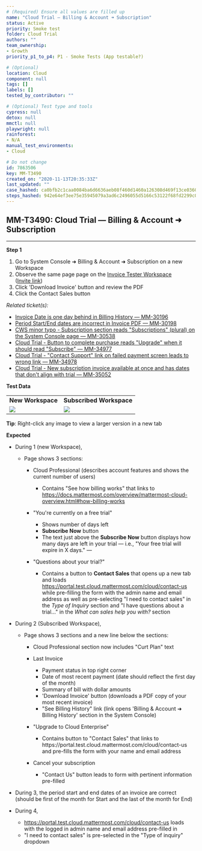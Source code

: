 ```yaml
---
# (Required) Ensure all values are filled up
name: "Cloud Trial — Billing & Account ➜ Subscription"
status: Active
priority: Smoke test
folder: Cloud Trial
authors: ""
team_ownership: 
- Growth
priority_p1_to_p4: P1 - Smoke Tests (App testable?)

# (Optional)
location: Cloud
component: null
tags: []
labels: []
tested_by_contributor: ""

# (Optional) Test type and tools
cypress: null
detox: null
mmctl: null
playwright: null
rainforest: 
- N/A
manual_test_environments:
- Cloud

# Do not change
id: 7863506
key: MM-T3490
created_on: "2020-11-13T20:35:33Z"
last_updated: ""
case_hashed: ca0bfb2c1caa0084ba6d6636aeb08f460d1460a126308d469f13ce0360a32176374efa5e23a3212f9ac1b5f3c8d2076c
steps_hashed: 942e64ef3ee75e35945079a3ad6c2496055d5166c53122f68fd2299c0b4e7578d8af01b76c9d344e88daf7f2d689fdde
---
```


<!-- (Auto-generated) Based on frontmatter's "key" and "name" -->

## MM-T3490: Cloud Trial — Billing & Account ➜ Subscription

---

**Step 1**

1. Go to System Console ➜ Billing & Account ➜ Subscription on a new Workspace
2. Observe the same page page on the [Invoice Tester Workspace](https://invoice-tester.test.mattermost.cloud/admin_console/billing/subscription)\
   ([Invite link](https://invoice-tester.test.mattermost.cloud/signup_user_complete/?id=66ou4r79abbf8kwfnw7xs3yd7o))
3. Click 'Download Invoice' button and review the PDF
4. Click the Contact Sales button

_Related ticket(s):_

- [Invoice Date is one day behind in Billing History — MM-30196](https://mattermost.atlassian.net/browse/MM-30196)
- [Period Start/End dates are incorrect in Invoice PDF — MM-30198](https://mattermost.atlassian.net/browse/MM-30198)
- [CWS minor typo - Subscription section reads "Subscriptions" (plural) on the System Console page — MM-30538](https://mattermost.atlassian.net/browse/MM-30538)
- [Cloud Trial - Button to complete purchase reads "Upgrade" when it should read "Subscribe" — MM-34977](https://mattermost.atlassian.net/browse/MM-34977)
- [Cloud Trial - "Contact Support" link on failed payment screen leads to wrong link — MM-34978](https://mattermost.atlassian.net/browse/MM-34978)
- [Cloud Trial - New subscription invoice available at once and has dates that don't align with trial — MM-35052](https://mattermost.atlassian.net/browse/MM-35052)

**Test Data**

|                                                                                                                                                                                                                |                                                                                                                                                                                                                |
| -------------------------------------------------------------------------------------------------------------------------------------------------------------------------------------------------------------- | -------------------------------------------------------------------------------------------------------------------------------------------------------------------------------------------------------------- |
| **New Workspace**                                                                                                                                                                                              | **Subscribed Workspace**                                                                                                                                                                                       |
| ![](https://cloudfront.tm4j.smartbear.com/tenant/ad722c15-e2a6-3788-82f3-92f99221f446/project/10302/embedded-f3277290f945470c4add5d21ef3dc7ca7b74388fc7152bfb6b99ae58c66a95a8-1619455128347-1619455128347.png) | ![](https://cloudfront.tm4j.smartbear.com/tenant/ad722c15-e2a6-3788-82f3-92f99221f446/project/10302/embedded-f3277290f945470c4add5d21ef3dc7ca7b74388fc7152bfb6b99ae58c66a95a8-1619454342293-1619454342293.png) |

**Tip**: Right-click any image to view a larger version in a new tab

**Expected**

- During 1 (new Workspace),

  - Page shows 3 sections:

    - Cloud Professional (describes account features and shows the current number of users)

      - Contains "See how billing works" that links to <https://docs.mattermost.com/overview/mattermost-cloud-overview.html#how-billing-works>

    - "You're currently on a free trial"

      - Shows number of days left
      - **Subscribe Now** button
      - The text just above the **Subscribe Now** button displays how many days are left in your trial — i.e., "Your free trial will expire in X days." —

    - "Questions about your trial?"

      - Contains a button to **Contact Sales** that opens up a new tab and loads <https://portal.test.cloud.mattermost.com/cloud/contact-us> while pre-filling the form with the admin name and email address as well as pre-selecting "I need to contact sales" in the _Type of Inquiry_ section and "I have questions about a trial…" in the _What can sales help you with?_ section

- During 2 (Subscribed Workspace),

  - Page shows 3 sections and a new line below the sections:

    - Cloud Professional section now includes "Curt Plan" text

    - Last Invoice

      - Payment status in top right corner
      - Date of most recent payment (date should reflect the first day of the month)
      - Summary of bill with dollar amounts
      - 'Download Invoice' button (downloads a PDF copy of your most recent invoice)
      - "See Billing History" link (link opens 'Billing & Account ➜ Billing History' section in the System Console)

    - "Upgrade to Cloud Enterprise"

      - Contains button to "Contact Sales" that links to https\://portal.test.cloud.mattermost.com/cloud/contact-us and pre-fills the form with your name and email address

    - Cancel your subscription

      - "Contact Us" button leads to form with pertinent information pre-filled

- During 3, the period start and end dates of an invoice are correct (should be first of the month for Start and the last of the month for End)

- During 4,

  - <https://portal.test.cloud.mattermost.com/cloud/contact-us> loads with the logged in admin name and email address pre-filled in
  - "I need to contact sales" is pre-selected in the "Type of inquiry" dropdown
